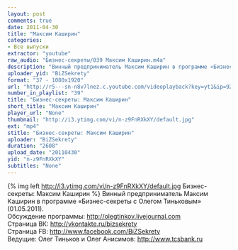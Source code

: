 ```yaml
---
layout: post
comments: true
date: 2011-04-30
title: "Максим Каширин"
categories:
- Все выпуски
extractor: "youtube"
raw_audio: "Бизнес-секреты/039 Максим Каширин.m4a"
description: "Винный предприниматель Максим Каширин в программе «Бизнес-секреты с Олегом Тиньковым» (01.05.2011).\nОбсуждение программы: http://olegtinkov.livejournal.com\nСтраница ВК: http://vkontakte.ru/bizsekrety\nСтраница FB: http://www.facebook.com/BiZSekrety\nВедущие: Олег Тиньков и Олег Анисимов: http://www.tcsbank.ru"
uploader_yid: "BiZSekrety"
format: "37 - 1080x1920"
url: "http://r5---sn-n8v7lnez.c.youtube.com/videoplayback?key=yt1&ip=92.255.182.31&sparams=cp%2Cid%2Cip%2Cipbits%2Citag%2Clowtc%2Cratebypass%2Csource%2Cupn%2Cexpire&mv=m&newshard=yes&sver=3&expire=1362817020&ratebypass=yes&ipbits=8&itag=37&mt=1362791832&upn=L1wd_7BJ3s4&id=9fecfd1674579176&fexp=904429%2C912507%2C904829%2C916807%2C916626%2C920704%2C912806%2C902000%2C919512%2C929901%2C913605%2C925006%2C906938%2C931202%2C931401%2C908529%2C930803%2C920201%2C930101%2C930603%2C906834%2C926403&ms=au&source=youtube&lowtc=yes&cp=U0hVR1hMVV9HSkNONV9QRllBOklfMmRrWXo5TURB&signature=A144EED9CFA6E8E2996527E7CB09027518C95B52.85FEC13FD865CE494477BE9501414F7CDDCA13A6"
number_in_playlist: "39"
title: "Бизнес-секреты: Максим Каширин"
short_title: "Максим Каширин"
player_url: "None"
thumbnail: "http://i3.ytimg.com/vi/n-z9FnRXkXY/default.jpg"
ext: "mp4"
stitle: "Бизнес-секреты: Максим Каширин"
uploader: "BiZSekrety"
duration: "2608"
upload_date: "20110430"
yid: "n-z9FnRXkXY"
subtitles: "None"
---
```


{% img left http://i3.ytimg.com/vi/n-z9FnRXkXY/default.jpg Бизнес-секреты: Максим Каширин %}
Винный предприниматель Максим Каширин в программе «Бизнес-секреты с Олегом Тиньковым» (01.05.2011).  
Обсуждение программы: http://olegtinkov.livejournal.com  
Страница ВК: http://vkontakte.ru/bizsekrety  
Страница FB: http://www.facebook.com/BiZSekrety  
Ведущие: Олег Тиньков и Олег Анисимов: http://www.tcsbank.ru